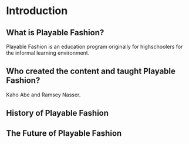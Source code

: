# Introduction

## What is Playable Fashion?
Playable Fashion is an education program originally for highschoolers for the informal learning environment.

## Who created the content and taught Playable Fashion?
Kaho Abe and Ramsey Nasser.

## History of Playable Fashion

## The Future of Playable Fashion
